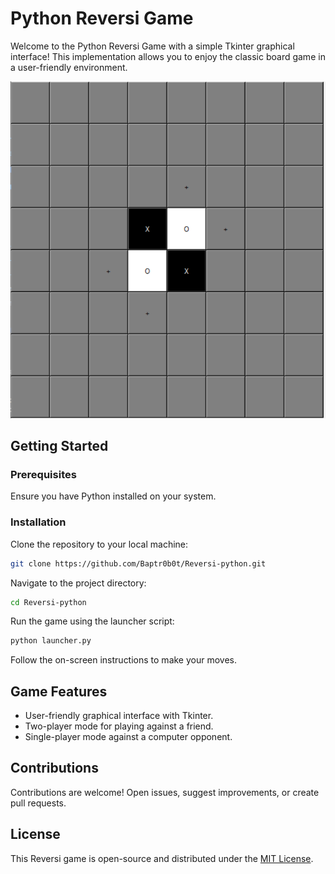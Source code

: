 
# Python Reversi Game

Welcome to the Python Reversi Game with a simple Tkinter graphical interface! This implementation allows you to enjoy the classic board game in a user-friendly environment.

![Reversi Game](https://github.com/Baptr0b0t/Reversi-python/blob/main/Reversi-screenshot.png)
## Getting Started

### Prerequisites

Ensure you have Python installed on your system.

### Installation

Clone the repository to your local machine:

```bash
git clone https://github.com/Baptr0b0t/Reversi-python.git
```

Navigate to the project directory:

```bash
cd Reversi-python
```

Run the game using the launcher script:

```bash
python launcher.py
```

Follow the on-screen instructions to make your moves.

## Game Features

- User-friendly graphical interface with Tkinter.
- Two-player mode for playing against a friend.
- Single-player mode against a computer opponent.

## Contributions

Contributions are welcome! Open issues, suggest improvements, or create pull requests.

## License

This Reversi game is open-source and distributed under the [MIT License](LICENSE).

